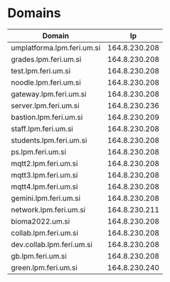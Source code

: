 # Domains

| Domain                     |            Ip |
| -------------------------- | ------------- |
| umplatforma.lpm.feri.um.si | 164.8.230.208 |
| grades.lpm.feri.um.si      | 164.8.230.208 |
| test.lpm.feri.um.si        | 164.8.230.208 |
| noodle.lpm.feri.um.si      | 164.8.230.208 |
| gateway.lpm.feri.um.si     | 164.8.230.208 |
| server.lpm.feri.um.si      | 164.8.230.236 |
| bastion.lpm.feri.um.si     | 164.8.230.209 |
| staff.lpm.feri.um.si       | 164.8.230.208 |
| students.lpm.feri.um.si    | 164.8.230.208 |
| ps.lpm.feri.um.si          | 164.8.230.208 |
| mqtt2.lpm.feri.um.si       | 164.8.230.208 |
| mqtt3.lpm.feri.um.si       | 164.8.230.208 |
| mqtt4.lpm.feri.um.si       | 164.8.230.208 |
| gemini.lpm.feri.um.si      | 164.8.230.208 |
| network.lpm.feri.um.si     | 164.8.230.211 |
| bioma2022.um.si            | 164.8.230.208 |
| collab.lpm.feri.um.si      | 164.8.230.208 |
| dev.collab.lpm.feri.um.si  | 164.8.230.208 |
| gb.lpm.feri.um.si          | 164.8.230.208 |
| green.lpm.feri.um.si       | 164.8.230.240 |

